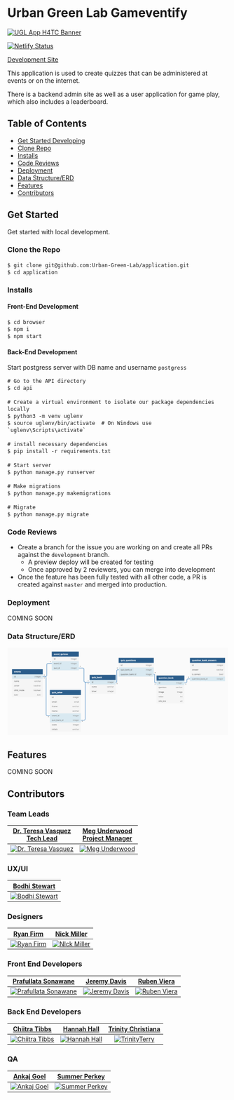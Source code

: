 # Urban Green Lab Gameventify
<a href="https://urban-green-lab-app.netlify.app/"><img src="https://raw.githubusercontent.com/Urban-Green-Lab/h4tc-ugl-app-fe/master/documentation/images/placeholder-banner.png" title="UGL App H4TC" alt="UGL App H4TC Banner"></a>

[![Netlify Status](https://api.netlify.com/api/v1/badges/d7812091-21b8-4a63-8044-a72b7a933934/deploy-status)](https://app.netlify.com/sites/uglapp/deploys)

[Development Site](https://uglapp.netlify.app)

This application is used to create quizzes that can be administered at events or on the internet.

There is a backend admin site as well as a user application for game play, which also includes a leaderboard.

## Table of Contents

- [Get Started Developing](#get-started)
- [Clone Repo](#clone-the-repo)
- [Installs](#installs)
- [Code Reviews](#code-reviews)
- [Deployment](#deployment)
- [Data Structure/ERD](#data-structureerd)
- [Features](#features)
- [Contributors](#contributors)

## Get Started
Get started with local development. 

### Clone the Repo
```
$ git clone git@github.com:Urban-Green-Lab/application.git
$ cd application
```

### Installs
#### Front-End Development
```shell
$ cd browser
$ npm i
$ npm start
```

#### Back-End Development
Start postgress server with DB name and username `postgress`

```shell
# Go to the API directory
$ cd api

# Create a virtual environment to isolate our package dependencies locally
$ python3 -m venv uglenv
$ source uglenv/bin/activate  # On Windows use `uglenv\Scripts\activate`

# install necessary dependencies
$ pip install -r requirements.txt

# Start server
$ python manage.py runserver

# Make migrations
$ python manage.py makemigrations

# Migrate
$ python manage.py migrate
```

### Code Reviews
- Create a branch for the issue you are working on and create all PRs against the `development` branch.
  - A preview deploy will be created for testing
  - Once approved by 2 reviewers, you can merge into development
- Once the feature has been fully tested with all other code, a PR is created against `master` and merged into production.

### Deployment
<!-- TODO: Netlify  -->
COMING SOON

### Data Structure/ERD
[![ERD](./ugl_erd.png)](https://dbdiagram.io/d/5f95f1fa3a78976d7b79179a)

## Features

COMING SOON

## Contributors
### Team Leads
| <a href="https://github.com/drteresavasquez" target="_blank">**Dr. Teresa Vasquez <br />Tech Lead**</a> | <a href="#" target="_blank">**Meg Underwood <br />Project Manager**</a> |
| :---: |:---:|
| [![Dr. Teresa Vasquez](https://avatars1.githubusercontent.com/u/29741570?v=3&s=200)](https://github.com/drteresavasquez) | [![Meg Underwood](https://raw.githubusercontent.com/Urban-Green-Lab/h4tc-ugl-app-fe/master/documentation/images/avatar.png)](#) 

### UX/UI
| <a href="https://github.com/bdoves" target="_blank">**Bodhi Stewart**</a> |
| :---: |
| [![Bodhi Stewart](https://avatars1.githubusercontent.com/u/60450642?v=3&s=200)](#) |

### Designers
| <a href="#" target="_blank">**Ryan Firm**</a> | <a href="#" target="_blank">**Nick	Miller**</a> |
| :---: |:---:|
| [![Ryan Firm](https://raw.githubusercontent.com/Urban-Green-Lab/h4tc-ugl-app-fe/master/documentation/images/avatar.png?v=3&s=200)](#) | [![NIck	Miller](https://raw.githubusercontent.com/Urban-Green-Lab/h4tc-ugl-app-fe/master/documentation/images/avatar.png?v=3&s=200)](#) 

### Front End Developers
| <a href="https://github.com/prafullatass" target="_blank">**Prafullata	Sonawane**</a> | <a href="https://github.com/jeremybdavis" target="_blank">**Jeremy	Davis**</a> | <a href="https://github.com/vieraruben" target="_blank">**Ruben Viera**</a> |
| :---: |:---:| :---:|
| [![Prafullata	Sonawane](https://avatars1.githubusercontent.com/u/43792249?v=3&s=200)](https://github.com/prafullatass)    | [![Jeremy	Davis](https://avatars1.githubusercontent.com/u/13025274?v=3&s=200)](https://github.com/jeremybdavis) | [![Ruben Viera](https://avatars1.githubusercontent.com/u/25134906?v=3&s=200)](https://github.com/vieraruben)  |

### Back End Developers
| <a href="https://github.com/RefreshingChi" target="_blank">**Chiitra Tibbs**</a> | <a href="https://github.com/hannahhall" target="_blank">**Hannah Hall**</a> | <a href="https://github.com/TrinityTerry" target="_blank">**Trinity Christiana**</a> |
| :---: |:---:| :---:|
| [![Chiitra Tibbs](https://avatars1.githubusercontent.com/u/5008978?v=3&s=200)](https://github.com/RefreshingChi)    | [![Hannah Hall](https://avatars1.githubusercontent.com/u/18269696?v=3&s=200)](https://github.com/hannahhall) | [![TrinityTerry](https://avatars1.githubusercontent.com/u/31781724?v=3&s=200)](https://github.com/TrinityTerry)  |

### QA
| <a href="#" target="_blank">**Ankaj	Goel**</a> | <a href="#" target="_blank">**Summer	Perkey**</a> |
| :---: |:---:|
| [![Ankaj Goel](https://raw.githubusercontent.com/Urban-Green-Lab/h4tc-ugl-app-fe/master/documentation/images/avatar.png?v=3&s=200)](#)    | [![Summer	Perkey](https://raw.githubusercontent.com/Urban-Green-Lab/h4tc-ugl-app-fe/master/documentation/images/avatar.png?v=3&s=200)](#)